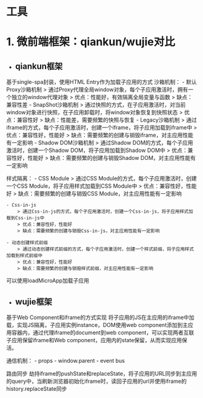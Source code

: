 # 工具

# 1. 微前端框架：qiankun/wujie对比

- ## qiankun框架
基于single-spa封装，使用HTML Entry作为加载子应用的方式
沙箱机制：
    - 默认Proxy沙箱机制
        > 通过Proxy代理全局window对象，每个子应用激活时，拥有一个独立的window代理对象
        > 优点：性能好，有效隔离全局变量与函数
        > 缺点：兼容性差
    - SnapShot沙箱机制
        > 通过快照的方式，在子应用激活时，对当前window对象进行快照，在子应用卸载时，将window对象恢复到快照状态
        > 优点：兼容性好
        > 缺点：性能差，需要频繁的快照与恢复
    - Legacy沙箱机制
        > 通过iframe的方式，每个子应用激活时，创建一个iframe，将子应用加载到iframe中
        > 优点：兼容性好，性能好
        > 缺点：需要频繁的创建与销毁iframe，对主应用性能有一定影响
    - Shadow DOM沙箱机制
        > 通过Shadow DOM的方式，每个子应用激活时，创建一个Shadow DOM，将子应用加载到Shadow DOM中
        > 优点：兼容性好，性能好
        > 缺点：需要频繁的创建与销毁Shadow DOM，对主应用性能有一定影响

样式隔离：
    - CSS Module
        > 通过CSS Module的方式，每个子应用激活时，创建一个CSS Module，将子应用样式加载到CSS Module中
        > 优点：兼容性好，性能好
        > 缺点：需要频繁的创建与销毁CSS Module，对主应用性能有一定影响

    - Css-in-js
        > 通过Css-in-js的方式，每个子应用激活时，创建一个Css-in-js，将子应用样式加载到Css-in-js中
        > 优点：兼容性好，性能好
        > 缺点：需要频繁的创建与销毁Css-in-js，对主应用性能有一定影响

    - 动态创建样式前缀
        > 通过动态创建样式前缀的方式，每个子应用激活时，创建一个样式前缀，将子应用样式加载到样式前缀中
        > 优点：兼容性好，性能好
        > 缺点：需要频繁的创建与销毁样式前缀，对主应用性能有一定影响

可以使用loadMicroApp加载子应用
- ## wujie框架
基于Web Component和iframe的方式实现
将子应用的JS在主应用的iframe中加载，实现JS隔离，子应用实例instance，DOM使用web component添加到主应用容器内，通过代理iframe的document到web component，可以实现两者互联
子应用保留iframe和Web component，应用内的state保留，从而实现应用保活。

通信机制：
    - props
    - window.parent
    - event bus

路由同步
    劫持iframe的pushState和replaceState，将子应用的URL同步到主应用的query中，当刷新浏览器初始化iframe时，读回子应用的url并使用iframe的history.replaceState同步

